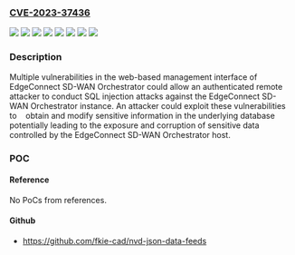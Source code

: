### [CVE-2023-37436](https://cve.mitre.org/cgi-bin/cvename.cgi?name=CVE-2023-37436)
![](https://img.shields.io/static/v1?label=Product&message=EdgeConnect%20SD-WAN%20Orchestrator&color=blue)
![](https://img.shields.io/static/v1?label=Version&message=9.1x%20&color=brightgreen)
![](https://img.shields.io/static/v1?label=Version&message=9.2x%20&color=brightgreen)
![](https://img.shields.io/static/v1?label=Version&message=9.3x%20&color=brightgreen)
![](https://img.shields.io/static/v1?label=Version&message=Orchestrator%209.1.x%20&color=brightgreen)
![](https://img.shields.io/static/v1?label=Version&message=Orchestrator%209.2.x%20&color=brightgreen)
![](https://img.shields.io/static/v1?label=Version&message=Orchestrator%209.3.x%20&color=brightgreen)
![](https://img.shields.io/static/v1?label=Vulnerability&message=n%2Fa&color=blue)

### Description

Multiple vulnerabilities in the web-based management interface of EdgeConnect SD-WAN Orchestrator could allow an authenticated remote attacker to conduct SQL injection attacks against the EdgeConnect SD-WAN Orchestrator instance. An attacker could exploit these vulnerabilities to    obtain and modify sensitive information in the underlying database potentially leading to the exposure and corruption of sensitive data controlled by the EdgeConnect SD-WAN Orchestrator host.

### POC

#### Reference
No PoCs from references.

#### Github
- https://github.com/fkie-cad/nvd-json-data-feeds

